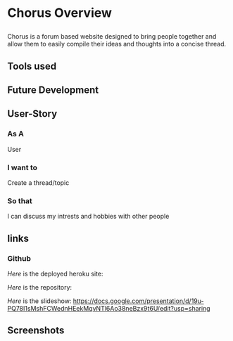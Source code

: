 # Chorus Overview<p>
Chorus is a forum based website designed to bring people together and allow them to easily compile their ideas and thoughts into a concise thread.<p>
## Tools used 

## Future Development


## User-Story 
### As A 
  User

### I want to
  Create a thread/topic

### So that 
I can discuss my intrests and hobbies with other people

## links 
### Github
*Here* is the deployed heroku site:<p>
*Here* is the repository:<p>
*Here* is the slideshow: https://docs.google.com/presentation/d/19u-PQ78I1sMshFCWednHEekMqvNTl6Ao38neBzx9t6U/edit?usp=sharing<p>

## Screenshots
